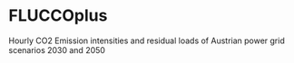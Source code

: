 # FLUCCOplus
Hourly CO2 Emission intensities and residual loads of Austrian power grid scenarios 2030 and 2050

